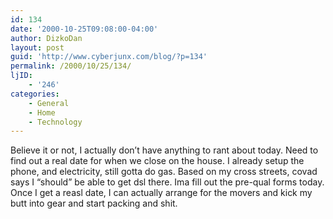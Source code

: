 ```yaml
---
id: 134
date: '2000-10-25T09:08:00-04:00'
author: DizkoDan
layout: post
guid: 'http://www.cyberjunx.com/blog/?p=134'
permalink: /2000/10/25/134/
ljID:
    - '246'
categories:
    - General
    - Home
    - Technology
---
```


Believe it or not, I actually don’t have anything to rant about today. Need to find out a real date for when we close on the house. I already setup the phone, and electricity, still gotta do gas. Based on my cross streets, covad says I “should” be able to get dsl there. Ima fill out the pre-qual forms today. Once I get a reasl date, I can actually arrange for the movers and kick my butt into gear and start packing and shit.